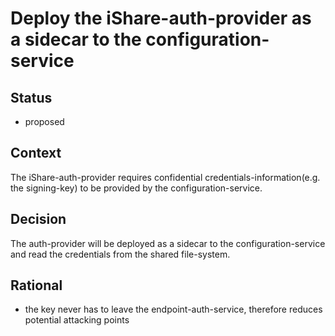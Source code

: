 # Deploy the iShare-auth-provider as a sidecar to the configuration-service

## Status

- proposed

## Context

The iShare-auth-provider requires confidential credentials-information(e.g. the signing-key) to be provided by the configuration-service. 

## Decision

The auth-provider will be deployed as a sidecar to the configuration-service and read the credentials from the shared file-system.

## Rational

- the key never has to leave the endpoint-auth-service, therefore reduces potential attacking points
